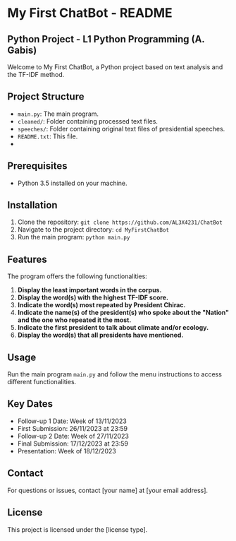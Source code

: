 # My First ChatBot - README

## Python Project - L1 Python Programming (A. Gabis)

Welcome to My First ChatBot, a Python project based on text analysis and the TF-IDF method.

## Project Structure

- `main.py`: The main program.
- `cleaned/`: Folder containing processed text files.
- `speeches/`: Folder containing original text files of presidential speeches.
- `README.txt`: This file.
-

## Prerequisites

- Python 3.5 installed on your machine.

## Installation

1. Clone the repository: `git clone https://github.com/AL3X4231/ChatBot`
2. Navigate to the project directory: `cd MyFirstChatBot`
3. Run the main program: `python main.py`

## Features

The program offers the following functionalities:

1. **Display the least important words in the corpus.**
2. **Display the word(s) with the highest TF-IDF score.**
3. **Indicate the word(s) most repeated by President Chirac.**
4. **Indicate the name(s) of the president(s) who spoke about the "Nation" and the one who repeated it the most.**
5. **Indicate the first president to talk about climate and/or ecology.**
6. **Display the word(s) that all presidents have mentioned.**

## Usage

Run the main program `main.py` and follow the menu instructions to access different functionalities.

## Key Dates

- Follow-up 1 Date: Week of 13/11/2023
- First Submission: 26/11/2023 at 23:59
- Follow-up 2 Date: Week of 27/11/2023
- Final Submission: 17/12/2023 at 23:59
- Presentation: Week of 18/12/2023

## Contact

For questions or issues, contact [your name] at [your email address].

## License

This project is licensed under the [license type].

